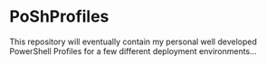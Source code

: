 # PoShProfiles
This repository will eventually contain my personal well developed PowerShell Profiles for a few different deployment environments...
